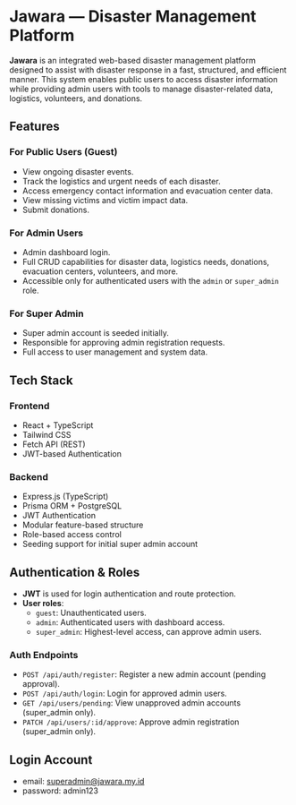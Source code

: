 # Jawara — Disaster Management Platform

**Jawara** is an integrated web-based disaster management platform designed to assist with disaster response in a fast, structured, and efficient manner. This system enables public users to access disaster information while providing admin users with tools to manage disaster-related data, logistics, volunteers, and donations.

## Features

### For Public Users (Guest)
- View ongoing disaster events.
- Track the logistics and urgent needs of each disaster.
- Access emergency contact information and evacuation center data.
- View missing victims and victim impact data.
- Submit donations.

### For Admin Users
- Admin dashboard login.
- Full CRUD capabilities for disaster data, logistics needs, donations, evacuation centers, volunteers, and more.
- Accessible only for authenticated users with the `admin` or `super_admin` role.

### For Super Admin
- Super admin account is seeded initially.
- Responsible for approving admin registration requests.
- Full access to user management and system data.

## Tech Stack

### Frontend
- React + TypeScript
- Tailwind CSS
- Fetch API (REST)
- JWT-based Authentication

### Backend
- Express.js (TypeScript)
- Prisma ORM + PostgreSQL
- JWT Authentication
- Modular feature-based structure
- Role-based access control
- Seeding support for initial super admin account


## Authentication & Roles

- **JWT** is used for login authentication and route protection.
- **User roles**:
  - `guest`: Unauthenticated users.
  - `admin`: Authenticated users with dashboard access.
  - `super_admin`: Highest-level access, can approve admin users.

### Auth Endpoints
- `POST /api/auth/register`: Register a new admin account (pending approval).
- `POST /api/auth/login`: Login for approved admin users.
- `GET /api/users/pending`: View unapproved admin accounts (super_admin only).
- `PATCH /api/users/:id/approve`: Approve admin registration (super_admin only).

## Login Account
- email: superadmin@jawara.my.id
- password: admin123
